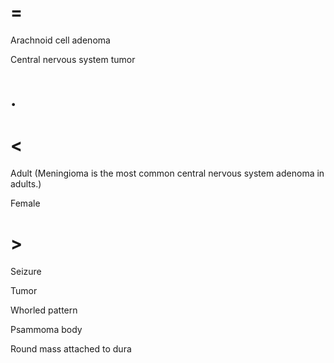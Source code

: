 # =

Arachnoid cell adenoma

Central nervous system tumor

# .

# <

Adult (Meningioma is the most common central nervous system adenoma in adults.)

Female

# >

Seizure

Tumor

Whorled pattern

Psammoma body

Round mass attached to dura
